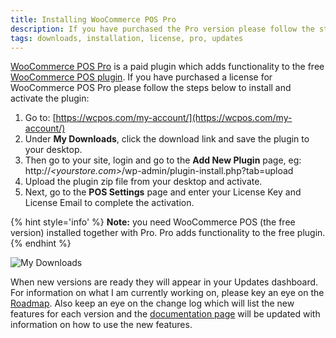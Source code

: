 ```yaml
---
title: Installing WooCommerce POS Pro
description: If you have purchased the Pro version please follow the steps below to install the plugin.
tags: downloads, installation, license, pro, updates
---
```


[WooCommerce POS Pro](http://wcpos.com/pro) is a paid plugin which adds functionality to the free [WooCommerce POS plugin](http://wordpress.org/plugins/woocommerce-pos/). If you have purchased a license for WooCommerce POS Pro please follow the steps below to install and activate the plugin:

1.  Go to: [https://wcpos.com/my-account/](https://wcpos.com/my-account/)
2.  Under **My Downloads**, click the download link and save the plugin to your desktop.
3.  Then go to your site, login and go to the **Add New Plugin** page, eg: http://_<yourstore.com>_/wp-admin/plugin-install.php?tab=upload
4.  Upload the plugin zip file from your desktop and activate.
5.  Next, go to the **POS Settings** page and enter your License Key and License Email to complete the activation.

{% hint style='info' %}
**Note:** you need WooCommerce POS (the free version) installed together with Pro. Pro adds functionality to the free plugin. 
{% endhint %}

![My Downloads](http://wcpos.com/wp-content/uploads/2014/07/my-download.png "You can download WooCommerce POS Pro on your account page")

When new versions are ready they will appear in your Updates dashboard. 
For information on what I am currently working on, please key an eye on the [Roadmap](http://wcpos.com/roadmap/). 
Also keep an eye on the change log which will list the new features for each version and the [documentation page](http://docs.wcpos.com) will be updated with information on how to use the new features.